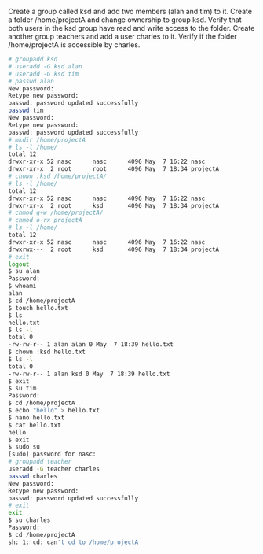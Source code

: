 Create a group called ksd and add two members (alan and tim) to it. Create a folder /home/projectA and change ownership to group ksd. Verify that both users in the ksd group have read and write access to the folder. Create another group teachers and add a user charles to it. Verify if the folder /home/projectA is accessible by charles.

```bash
# groupadd ksd
# useradd -G ksd alan
# useradd -G ksd tim
# passwd alan
New password:
Retype new password:
passwd: password updated successfully
passwd tim
New password:
Retype new password:
passwd: password updated successfully
# mkdir /home/projectA
# ls -l /home/
total 12
drwxr-xr-x 52 nasc      nasc      4096 May  7 16:22 nasc
drwxr-xr-x  2 root      root      4096 May  7 18:34 projectA
# chown :ksd /home/projectA/
# ls -l /home/
total 12
drwxr-xr-x 52 nasc      nasc      4096 May  7 16:22 nasc
drwxr-xr-x  2 root      ksd       4096 May  7 18:34 projectA
# chmod g+w /home/projectA/
# chmod o-rx projectA
# ls -l /home/
total 12
drwxr-xr-x 52 nasc      nasc      4096 May  7 16:22 nasc
drwxrwx---  2 root      ksd       4096 May  7 18:34 projectA
# exit
logout
$ su alan
Password:
$ whoami
alan
$ cd /home/projectA
$ touch hello.txt
$ ls
hello.txt
$ ls -l
total 0
-rw-rw-r-- 1 alan alan 0 May  7 18:39 hello.txt
$ chown :ksd hello.txt
$ ls -l
total 0
-rw-rw-r-- 1 alan ksd 0 May  7 18:39 hello.txt
$ exit
$ su tim
Password:
$ cd /home/projectA
$ echo "hello" > hello.txt
$ nano hello.txt
$ cat hello.txt
hello
$ exit
$ sudo su
[sudo] password for nasc:
# groupadd teacher
useradd -G teacher charles
passwd charles
New password:
Retype new password:
passwd: password updated successfully
# exit
exit
$ su charles
Password:
$ cd /home/projectA
sh: 1: cd: can't cd to /home/projectA
```